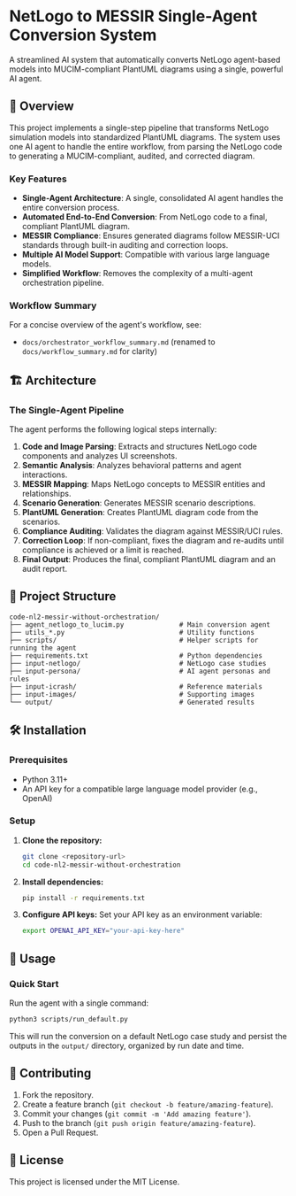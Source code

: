 # NetLogo to MESSIR Single-Agent Conversion System

A streamlined AI system that automatically converts NetLogo agent-based models into MUCIM-compliant PlantUML diagrams using a single, powerful AI agent.

## 🚀 Overview

This project implements a single-step pipeline that transforms NetLogo simulation models into standardized  PlantUML diagrams. The system uses one AI agent to handle the entire workflow, from parsing the NetLogo code to generating a MUCIM-compliant, audited, and corrected diagram.

### Key Features

- **Single-Agent Architecture**: A single, consolidated AI agent handles the entire conversion process.
- **Automated End-to-End Conversion**: From NetLogo code to a final, compliant PlantUML diagram.
- **MESSIR Compliance**: Ensures generated diagrams follow MESSIR-UCI standards through built-in auditing and correction loops.
- **Multiple AI Model Support**: Compatible with various large language models.
- **Simplified Workflow**: Removes the complexity of a multi-agent orchestration pipeline.

### Workflow Summary

For a concise overview of the agent's workflow, see:

- `docs/orchestrator_workflow_summary.md` (renamed to `docs/workflow_summary.md` for clarity)

## 🏗️ Architecture

### The Single-Agent Pipeline

The agent performs the following logical steps internally:
1.  **Code and Image Parsing**: Extracts and structures NetLogo code components and analyzes UI screenshots.
2.  **Semantic Analysis**: Analyzes behavioral patterns and agent interactions.
3.  **MESSIR Mapping**: Maps NetLogo concepts to MESSIR entities and relationships.
4.  **Scenario Generation**: Generates MESSIR scenario descriptions.
5.  **PlantUML Generation**: Creates PlantUML diagram code from the scenarios.
6.  **Compliance Auditing**: Validates the diagram against MESSIR/UCI rules.
7.  **Correction Loop**: If non-compliant, fixes the diagram and re-audits until compliance is achieved or a limit is reached.
8.  **Final Output**: Produces the final, compliant PlantUML diagram and an audit report.

## 📁 Project Structure

```
code-nl2-messir-without-orchestration/
├── agent_netlogo_to_lucim.py              # Main conversion agent
├── utils_*.py                             # Utility functions
├── scripts/                               # Helper scripts for running the agent
├── requirements.txt                       # Python dependencies
├── input-netlogo/                         # NetLogo case studies
├── input-persona/                         # AI agent personas and rules
├── input-icrash/                          # Reference materials
├── input-images/                          # Supporting images
└── output/                                # Generated results
```

## 🛠️ Installation

### Prerequisites

- Python 3.11+
- An API key for a compatible large language model provider (e.g., OpenAI)

### Setup

1.  **Clone the repository:**
    ```bash
    git clone <repository-url>
    cd code-nl2-messir-without-orchestration
    ```

2.  **Install dependencies:**
    ```bash
    pip install -r requirements.txt
    ```

3.  **Configure API keys:**
    Set your API key as an environment variable:
    ```bash
    export OPENAI_API_KEY="your-api-key-here"
    ```

## 🚀 Usage

### Quick Start

Run the agent with a single command:
```bash
python3 scripts/run_default.py
```

This will run the conversion on a default NetLogo case study and persist the outputs in the `output/` directory, organized by run date and time.

## 🤝 Contributing

1.  Fork the repository.
2.  Create a feature branch (`git checkout -b feature/amazing-feature`).
3.  Commit your changes (`git commit -m 'Add amazing feature'`).
4.  Push to the branch (`git push origin feature/amazing-feature`).
5.  Open a Pull Request.

## 📄 License

This project is licensed under the MIT License.
